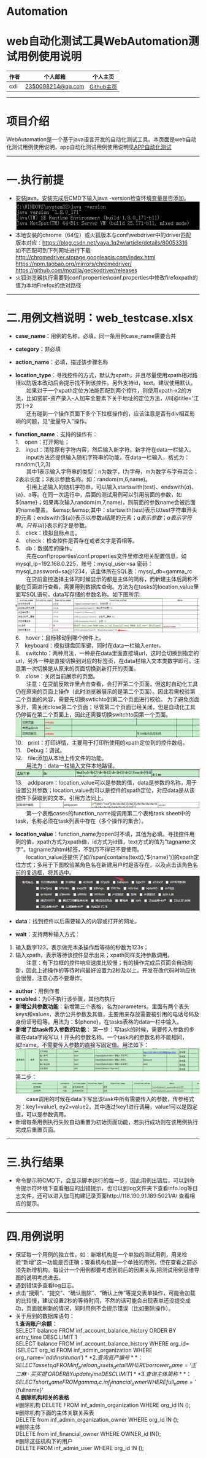 # Automation
# web自动化测试工具WebAutomation测试用例使用说明

| 作者 | 个人邮箱 | 个人主页 |
| ------ | ------ | ------ |
| cxli | 2350098214@qq.com | [Github主页](https://github.com/holyrocklee) |
*************************************
# 项目介绍
WebAutomation是一个基于java语言开发的自动化测试工具。本页面是web自动化测试用例使用说明，app自动化测试用例使用说明见[APP自动化测试](https://github.com/holyrocklee)
*************************************
# 一.执行前提

-	安装java，安装完成后CMD下输入java -version检查环境变量是否添加。
![](https://github.com/holyrocklee/readmefile/blob/master/images/java.png)
-	本地安装的chrome（64位）或火狐版本与conf\webdriver中的driver匹配  
版本对应：https://blog.csdn.net/yaya_1q2w/article/details/80053316  
如不匹配可到下列网址进行下载  
http://chromedriver.storage.googleapis.com/index.html  
https://npm.taobao.org/mirrors/chromedriver/  
https://github.com/mozilla/geckodriver/releases
-	火狐浏览器执行需要到conf\properties\conf.properties中修改firefoxpath的值为本地Firefox的绝对路径

*************************************
# 二.用例文档说明：web_testcase.xlsx

- **case_name**：用例的名称，必填，同一条用例case_name需要合并
- **category**：非必填
- **action_name**：必填，描述该步骤名称
- **location_type**：寻找控件的方式，默认为xpath，并且尽量使用xpath相对路径以防版本改动后会提示找不到该控件。另外支持id，text。建议使用默认。  
&emsp;&emsp;如果对于一个xpath定位方法能匹配到两个控件，则使用xpath->2的方法，比如贷前-资产录入-人加车全要素下关于地址的定位方法，//li[@title='江苏']->2  
&emsp;&emsp;还有碰到一个操作页面下多个下拉框操作的，应该注意是否有div相互影响的问题，见“批量导入”操作。
- **function_name**：支持的操作有：  
1.　open：打开网址；  
2.　input：清除原有字符内容，然后输入新字符。新字符在data一栏输入。  
&emsp;&emsp;input方法还提供输入随机字符串的功能，在data一栏输入，格式为：random(1,2,3)  
&emsp;&emsp;其中1表示输入字符串的类型：n为数字，l为字母，m为数字与字母混合；2表示长度；3表示参数名称。如：random(m,6,name)。  
&emsp;&emsp;引用上述输入的随机字符串，可以输入startswith(test)、endswith(${a})、${a}、a等。在同一次运行中，后面的测试用例可以引用前面的参数，如${name}；如果再次输入random(m,7,name)，则前面的参数name会被后面的name覆盖。  
&emsp;&emsp;其中：startswith(test)表示以test字符串开头的元素；endswith(${a})表示以参数a结尾的元素；${a}表示参数；a表示字符串。只有以${}表示的才是参数。  
3.　click：模拟鼠标点击。  
4.　check：检查控件是否存在或者文字是否相等。  
5.　db：数据库的操作。  
&emsp;&emsp;先在conf\properties\conf.properties文件里修改相关配置信息，如mysql_ip=192.168.0.225，账号：mysql_user=sa 密码：mysql_password=sa@1234，该主体所在SQL表：mysql_db=gamma_rc  
&emsp;&emsp;在贷前监控选择主体的时候显示的都是主体的简称，而新建主体后简称不能在页面进行查看，需要用到数据库查询。方法为在tasks的location_value里面写SQL语句，data写存储的参数名称。如下图所示: 
![](https://github.com/holyrocklee/readmefile/blob/master/images/db.png)
6.　hover：鼠标移动到哪个控件上。  
7.　keyboard：模拟键盘回车键，同时在data一栏输入enter。  
8.　switchto：两种用法，一种是在data里面直接填url，这时会切换到指定的url，另外一种是直接切换到对应的标签页，在data栏输入文本类数字即可。注意第一次切换是从原来的页面切换到新打开的页面。  
9.　close：关闭当前展示的页面。  
&emsp;&emsp;注意：在贷前反欺诈里点击查看，会打开第二个页面，但这时自动化工具仍在原来的页面上操作（此时浏览器展示的是第二个页面）。因此若需校验第二个页面的内容，需要先切换swtichto到第二个页面进行校验。  为了避免页面多开，需关闭close第二个页面；尽管第二个页面已经关闭，但是自动化工具仍停留在第二个页面上，因此还需要切换switchto回第一个页面。
![](https://github.com/holyrocklee/readmefile/blob/master/images/switch.png)
10.　print：打印详情，主要用于打印所使用的xpath定位到的控件数组。  
11.　Debug：调试。  
12.　file:添加从本地上传文件的功能。  
&emsp;&emsp;用法为：data一栏输入文件本地路径。
![](https://github.com/holyrocklee/readmefile/blob/master/images/uploadfile.png)
13.　addparam：location_value可以是参数的值，data是参数的名称，用于设置公共参数；location_value也可以是控件的xpath定位，对应data是从该控件下获取到的文本。引用方法同上。  
![](https://github.com/holyrocklee/readmefile/blob/master/images/addparam.png)
&emsp;&emsp;第一个表格cases的function_name能调用第二个表格task sheet中的task，名称必须在task列表中存在（多个操作的集合）。

-	**location_value**：function_name为open时不填，其他为必填。寻找控件用到的值，xpath方式为xpath值，id方式为id值，text方式的值为"tagname:文字"。tagname为html标签，不到万不得已不要使用。  
&emsp;&emsp;location_value还提供了如//span[contains(text(),'${name}')]的xpath定位方式；多用于下图校验某角色名在新建用户时是否存在，以及点击该角色名前的复选框，将其选中。
![](https://github.com/holyrocklee/readmefile/blob/master/images/frame.png)
-	**data**：找到控件以后需要输入的内容或打开的网址。
-	**wait**：支持两种输入方式：
1.	输入数字123，表示做完本条操作后等待的秒数为123s；
2.	输入xpath，表示等待该控件显示出来；xpath同样支持参数调用。  
&emsp;&emsp;注意：有下拉框的控件响应速度比较慢；有的操作完成后页面会自动刷新，因此上述操作的等待时间最好设置为2秒及以上。开发在改代码时响应也会很慢，注意心态不要爆炸。
-	**author**：用例作者
-	**enabled**：为0不执行该步骤，其他均执行
-	**新增公共参数功能**：新增第三个表格，名为parameters。里面有两个表头keys和values，表示公共参数及其值，主要用来存放需要被引用的电话号码及身份证号码等。用法为：${phone}，在tasks表格的data一栏中输入。
-	**新增了给task传入参数的功能**：
第一步：写task的时候，需要传入参数的步骤在data字段写以！开头的参数名称。一个task内的参数名称不能相同，如!name。不需要传入参数的直接写固定值。用法如下：
![](https://github.com/holyrocklee/readmefile/blob/master/images/!name.png)
第二步：
![](https://github.com/holyrocklee/readmefile/blob/master/images/!name2.png)
&emsp;&emsp;case调用的时候在data下写出该task中所有需要传入的参数，传参格式为：key1=value1, ey2=value2，其中通过!key1进行调用，value1可以是固定值，可以是参数调用。  
-	新增每条用例执行失败自动重置为初始页面功能，若执行成功则在该用例执行完成后重置页面。

**************************************
# 三.执行结果

- 命令提示符CMD下，会显示脚本运行的每一步，因此用例出错后，可以到命令提示符环境下查看相应的出错提示，也可以到log文件夹下查看info.log等日志文件，还可以进入伽马构建记录页面http://118.190.91.189:5021/#/ 查看相应的提示。
**************************************
# 四.用例说明

- 保证每一个用例的独立性，如：新增机构是一个单独的测试用例，用来检验“新增”这一功能是否正确；查看机构也是一个单独的用例，但在查看之前必须先新增机构。每设计一个用例都要考虑到前后的因果关系,把测试用例思维导图的说明考虑进去。
- 遇到错误多查看log日志。
- 点击“搜索”、“提交”、“确认删除”、“确认上传”等提交表单操作，可能会加载的比较慢，建议设置2秒的等待时间，不然的话可能会出现表单还没提交成功，页面就刷新的情况，同时用例不会提示错误（比如删除操作）。
- 关于用到的数据库语句：  
**1.查询账户余额**：  
SELECT balance FROM inf_account_balance_history ORDER BY entry_time DESC LIMIT 1  
SELECT balance FROM inf_account_balance_history WHERE org_id=(SELECT org_id FROM inf_admin_organization WHERE org_name='${addinstitution}' )  
**2.查询资产编号**：  
SELECT assets_id FROM inf_preloan_assets_detail WHERE borrower_name='王二麻·买买提' ORDER BY update_time DESC LIMIT 1  
**3.查询主体简称**：  
SELECT short_name FROM gamma_rc.inf_financial_owner WHERE full_name='${fullname}'  
**4.删除机构相关的表格**  
#删除机构
DELETE FROM inf_admin_organization WHERE org_id IN ();  
#删除机构下面的主体关联关系表  
DELETE from inf_admin_organization_owner WHERE org_id IN ();  
#删除主体  
DELETE from inf_financial_owner WHERE OWNER_id IN();  
#删除这些机构下的用户  
DELETE FROM inf_admin_user WHERE org_id IN ();
